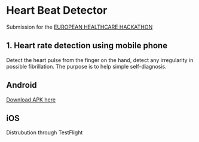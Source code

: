 # Heart Beat Detector

Submission for the [EUROPEAN HEALTHCARE HACKATHON](https://hackhealth.eu/)

## 1. Heart rate detection using mobile phone
Detect the heart pulse from the finger on the hand, detect any irregularity in possible fibrillation. The purpose is to help simple self-diagnosis.

## Android 
[Download APK here](https://github.com/mild-blue/hackhealth2021/raw/master/HeartBeatDetector.apk)

## iOS
Distrubution through TestFlight

